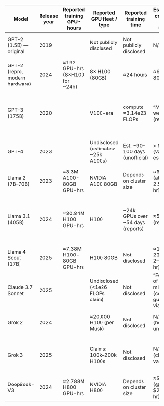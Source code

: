 | Model                          | Release year | Reported training GPU-hours    | Reported GPU fleet / type           | Reported training time             | Estimated compute cost (USD)                        | Notes                                                                                   |
|--------------------------------|--------------|--------------------------------|-------------------------------------|------------------------------------|-----------------------------------------------------|-----------------------------------------------------------------------------------------|
| GPT-2 (1.5B) — original        | 2019         |                                | Not publicly disclosed              | Not publicly disclosed             | N/A                                                 | OpenAI did not publish training time or cost.                                           |
| GPT-2 (repro, modern hardware) | 2024         | ≈192 GPU-hrs (8×H100 for ~24h) | 8× H100 (80GB)                      | ≈24 hours                          | ≈$600–$800                                          | Community reproduction.  not the 2019 original run.                                     |
| GPT-3 (175B)                   | 2020         |                                | V100-era                            |  compute ≈3.14e23 FLOPs            | “Multiple weeks” (reports)                          | ≈$0.5M–$4.6M (est.) Cost varies widely by assumptions. compute from paper.              |
| GPT-4                          | 2023         |                                | Undisclosed (estimates: ~25k A100s) | Est. ~90–100 days (unofficial)     | > $100M (various estimates)                         | OpenAI hasn’t disclosed. Figures are outside estimates.                                 |
| Llama 2 (7B–70B)               | 2023         | ≈3.3M A100-80GB GPU-hrs        | NVIDIA A100 80GB                    | Depends on cluster size            | ≈$5M–$8M (at $1.5–$2.5/GPU-hr)                      | From Meta paper. cost uses common rental ranges.                                        |
| Llama 3.1 (405B)               | 2024         | ≈30.84M H100 GPU-hrs           | H100                                |  ~24k GPUs over ~54 days (reports) | ≈54 days (reported)                                 | ≈$62M–$93M (at $2–$3/GPU-hr). GPU-hrs from engineering report. time from news coverage. |
| Llama 4 Scout (17B)            | 2025         | ≈7.38M H100-80GB GPU-hrs       | H100 80GB                           | Not disclosed                      | ≈$15M–$22M (at $2–$3/GPU-hr)                        | From NVIDIA/Meta model card summary.                                                    |
| Claude 3.7 Sonnet              | 2025         |                                | Undisclosed (<1e26 FLOPs claim)     | Not disclosed                      | “Few tens of millions” (company guidance via press) | Anthropic hasn’t published full training details.                                       |
| Grok 2                         | 2024         |                                | ≈20,000 H100 (per Musk)             | Not disclosed                      | N/A (hours unknown)                                 | GPU count stated publicly.  no official hours.                                          |
| Grok 3                         | 2025         |                                | Claims: 100k–200k H100s             | Not disclosed                      | N/A (claims vary)                                   | Numbers are public claims/reports.  not independently verified.                         |
| DeepSeek-V3                    | 2024         | ≈2.788M H800 GPU-hrs           | NVIDIA H800                         | Depends on cluster size            | ≈$5.6M (@ $2/GPU-hr)                                | From DeepSeek paper and analyses.                                                       |